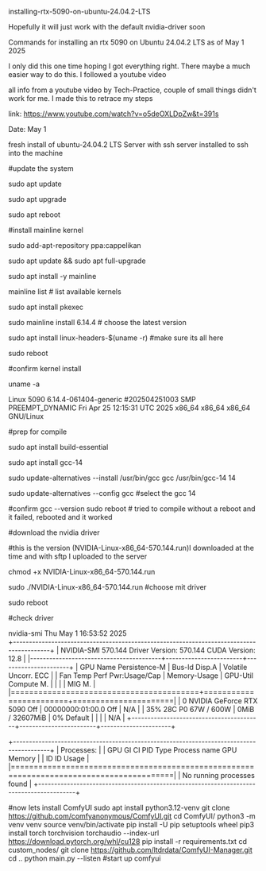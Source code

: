 installing-rtx-5090-on-ubuntu-24.04.2-LTS

Hopefully it will just work with the default nvidia-driver soon

Commands for installing an rtx 5090 on Ubuntu 24.04.2 LTS as of May 1 2025

I only did this one time hoping I got everything right. There maybe a much easier way to do this. I followed a youtube video 


all info from a youtube video by Tech-Practice, couple of small things didn't work for me. I made this to retrace my steps

link: https://www.youtube.com/watch?v=o5deOXLDpZw&t=391s

Date: May 1

fresh install of ubuntu-24.04.2 LTS Server with ssh server installed to ssh into the machine

#update the system

sudo apt update

sudo apt upgrade

sudo apt reboot

#install mainline kernel

sudo add-apt-repository ppa:cappelikan

sudo apt update && sudo apt full-upgrade

sudo apt install -y mainline

mainline list  # list available kernels 

sudo apt install pkexec

sudo mainline install 6.14.4 # choose the latest version

sudo apt install linux-headers-$(uname -r) #make sure its all here

sudo reboot 

#confirm kernel install 

uname -a

Linux 5090 6.14.4-061404-generic #202504251003 SMP PREEMPT_DYNAMIC Fri Apr 25 12:15:31 UTC 2025 x86_64 x86_64 x86_64 GNU/Linux


#prep for compile

sudo apt install build-essential

sudo apt install gcc-14

sudo update-alternatives --install /usr/bin/gcc gcc /usr/bin/gcc-14 14

sudo update-alternatives --config gcc #select the gcc 14

#confirm
gcc --version
sudo reboot # tried to compile without a reboot and it failed, rebooted and it worked 

#download the nvidia driver

#this is the version  (NVIDIA-Linux-x86_64-570.144.run)I downloaded at the time and with sftp I uploaded to the server

chmod +x NVIDIA-Linux-x86_64-570.144.run 

sudo ./NVIDIA-Linux-x86_64-570.144.run #choose mit driver

sudo reboot

#check driver

nvidia-smi
Thu May  1 16:53:52 2025       
+-----------------------------------------------------------------------------------------+
| NVIDIA-SMI 570.144                Driver Version: 570.144        CUDA Version: 12.8     |
|-----------------------------------------+------------------------+----------------------+
| GPU  Name                 Persistence-M | Bus-Id          Disp.A | Volatile Uncorr. ECC |
| Fan  Temp   Perf          Pwr:Usage/Cap |           Memory-Usage | GPU-Util  Compute M. |
|                                         |                        |               MIG M. |
|=========================================+========================+======================|
|   0  NVIDIA GeForce RTX 5090        Off |   00000000:01:00.0 Off |                  N/A |
| 35%   28C    P0             67W /  600W |       0MiB /  32607MiB |      0%      Default |
|                                         |                        |                  N/A |
+-----------------------------------------+------------------------+----------------------+
                                                                                         
+-----------------------------------------------------------------------------------------+
| Processes:                                                                              |
|  GPU   GI   CI              PID   Type   Process name                        GPU Memory |
|        ID   ID                                                               Usage      |
|=========================================================================================|
|  No running processes found                                                             |
+-----------------------------------------------------------------------------------------+

#now lets install ComfyUI
sudo apt install python3.12-venv
git clone https://github.com/comfyanonymous/ComfyUI.git
cd ComfyUI/
python3 -m venv venv
source venv/bin/activate
pip install -U pip setuptools wheel
pip3 install torch torchvision torchaudio --index-url https://download.pytorch.org/whl/cu128
pip install -r requirements.txt
cd custom_nodes/
git clone https://github.com/ltdrdata/ComfyUI-Manager.git
cd ..
python main.py --listen #start up comfyui


